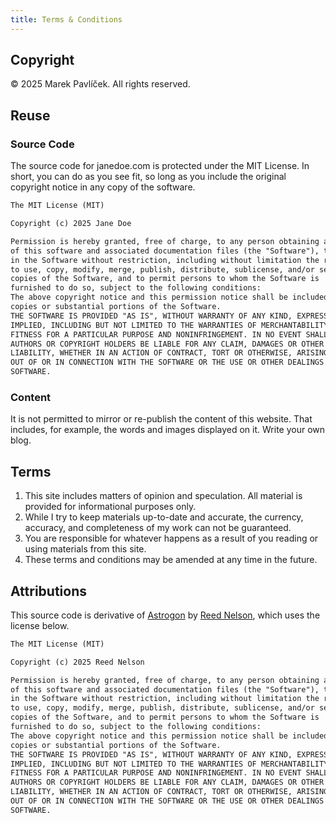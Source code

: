 ```yaml
---
title: Terms & Conditions
---
```


## Copyright

&copy; 2025 Marek Pavlíček. All rights reserved.

## Reuse

### Source Code

The source code for janedoe.com is protected under the MIT License. In short, you can do as you see fit, so long as you include the original copyright notice in any copy of the software.

```md
The MIT License (MIT)

Copyright (c) 2025 Jane Doe

Permission is hereby granted, free of charge, to any person obtaining a copy
of this software and associated documentation files (the "Software"), to deal
in the Software without restriction, including without limitation the rights
to use, copy, modify, merge, publish, distribute, sublicense, and/or sell
copies of the Software, and to permit persons to whom the Software is
furnished to do so, subject to the following conditions:
The above copyright notice and this permission notice shall be included in all
copies or substantial portions of the Software.
THE SOFTWARE IS PROVIDED "AS IS", WITHOUT WARRANTY OF ANY KIND, EXPRESS OR
IMPLIED, INCLUDING BUT NOT LIMITED TO THE WARRANTIES OF MERCHANTABILITY,
FITNESS FOR A PARTICULAR PURPOSE AND NONINFRINGEMENT. IN NO EVENT SHALL THE
AUTHORS OR COPYRIGHT HOLDERS BE LIABLE FOR ANY CLAIM, DAMAGES OR OTHER
LIABILITY, WHETHER IN AN ACTION OF CONTRACT, TORT OR OTHERWISE, ARISING FROM,
OUT OF OR IN CONNECTION WITH THE SOFTWARE OR THE USE OR OTHER DEALINGS IN THE
SOFTWARE.
```

### Content

It is not permitted to mirror or re-publish the content of this website. That includes, for example, the words and images displayed on it. Write your own blog.

## Terms

1. This site includes matters of opinion and speculation. All material is provided for informational purposes only.
2. While I try to keep materials up-to-date and accurate, the currency, accuracy, and completeness of my work can not be guaranteed.
3. You are responsible for whatever happens as a result of you reading or using materials from this site.
4. These terms and conditions may be amended at any time in the future.

## Attributions

This source code is derivative of [Astrogon](https://github.com/astrogon/astrogon) by [Reed Nelson](https://github.com/reednel), which uses the license below.

```md
The MIT License (MIT)

Copyright (c) 2025 Reed Nelson

Permission is hereby granted, free of charge, to any person obtaining a copy
of this software and associated documentation files (the "Software"), to deal
in the Software without restriction, including without limitation the rights
to use, copy, modify, merge, publish, distribute, sublicense, and/or sell
copies of the Software, and to permit persons to whom the Software is
furnished to do so, subject to the following conditions:
The above copyright notice and this permission notice shall be included in all
copies or substantial portions of the Software.
THE SOFTWARE IS PROVIDED "AS IS", WITHOUT WARRANTY OF ANY KIND, EXPRESS OR
IMPLIED, INCLUDING BUT NOT LIMITED TO THE WARRANTIES OF MERCHANTABILITY,
FITNESS FOR A PARTICULAR PURPOSE AND NONINFRINGEMENT. IN NO EVENT SHALL THE
AUTHORS OR COPYRIGHT HOLDERS BE LIABLE FOR ANY CLAIM, DAMAGES OR OTHER
LIABILITY, WHETHER IN AN ACTION OF CONTRACT, TORT OR OTHERWISE, ARISING FROM,
OUT OF OR IN CONNECTION WITH THE SOFTWARE OR THE USE OR OTHER DEALINGS IN THE
SOFTWARE.
```
